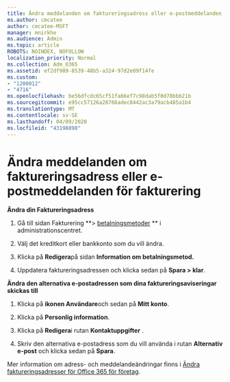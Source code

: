```yaml
---
title: Ändra meddelanden om faktureringsadress eller e-postmeddelanden för fakturering
ms.author: cmcatee
author: cmcatee-MSFT
manager: mnirkhe
ms.audience: Admin
ms.topic: article
ROBOTS: NOINDEX, NOFOLLOW
localization_priority: Normal
ms.collection: Adm_O365
ms.assetid: ef2df989-8539-48b5-a324-97d2e09f14fe
ms.custom:
- "1200012"
- "4716"
ms.openlocfilehash: be56dfcdc65cf51fa66ef7c98dab5f0d78bbb21b
ms.sourcegitcommit: e95cc57126a28766adec8442ac3a79acb485a1b4
ms.translationtype: MT
ms.contentlocale: sv-SE
ms.lasthandoff: 04/09/2020
ms.locfileid: "43198898"
---
```

# <a name="change-billing-address-or-billing-email-notifications"></a>Ändra meddelanden om faktureringsadress eller e-postmeddelanden för fakturering

**Ändra din Faktureringsadress**

1. Gå till sidan Fakturering **> [betalningsmetoder](https://go.microsoft.com/fwlink/p/?linkid=2018806) ** i administrationscentret.

2. Välj det kreditkort eller bankkonto som du vill ändra.

3. Klicka på **Redigera**på sidan **Information om betalningsmetod.**

4. Uppdatera faktureringsadressen och klicka sedan på **Spara > klar**.

**Ändra den alternativa e-postadressen som dina faktureringsaviseringar skickas till** 

1. Klicka på **ikonen Användare**och sedan på **Mitt konto**.

2. Klicka på **Personlig information**.

3. Klicka på **Redigera**i rutan **Kontaktuppgifter** .

4. Skriv den alternativa e-postadress som du vill använda i rutan **Alternativ e-post** och klicka sedan på **Spara**.

Mer information om adress- och meddelandeändringar finns i [Ändra faktureringsadresser för Office 365 för företag](https://docs.microsoft.com/microsoft-365/commerce/billing-and-payments/change-your-billing-addresses?view=o365-worldwide).
